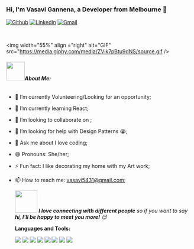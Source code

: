 ### Hi, I'm Vasavi Gannena, a Developer from Melbourne 🚀

<!-- Your badges
You can use the website to generate badges: https://shields.io/
-->

[![Github](https://img.shields.io/badge/-Github-000?style=flat&logo=Github&logoColor=white)](https://github.com/VasaviGannena)
[![Linkedin](https://img.shields.io/badge/-LinkedIn-blue?style=flat&logo=Linkedin&logoColor=white)](https://www.linkedin.com/in/vasavigannena/)
[![Gmail](https://img.shields.io/badge/-Gmail-c14438?style=flat&logo=Gmail&logoColor=white)](vasavi5431@gmail.com)

&nbsp;

<!-- Talking about you -->
<!-- Any image aligned to the right. Beware the width -->

<img width="55%" align ="right" alt="GIF" src="https://media.giphy.com/media/ZVik7pBtu9dNS/source.gif />

###### <img src="https://media.giphy.com/media/VgCDAzcKvsR6OM0uWg/giphy.gif" width="50">**About Me:**

- 🔭 I’m currently Volunteering/Looking for an opportunity;
- 🌱 I’m currently learning React;
- 👯 I’m looking to collaborate on ;
- 🤔 I’m looking for help with Design Patterns 😭;
- 💬 Ask me about I love coding;
- 😄 Pronouns: She/her;
- ⚡ Fun fact: I like decorating my home with my Art work;
- 📫 How to reach me: vasavi5431@gmail.com;

  <img src="https://media.giphy.com/media/LnQjpWaON8nhr21vNW/giphy.gif" width="60"> <em><b>I love connecting with different people</b> so if you want to say <b>hi, I'll be happy to meet you more!</b> 😊</em>

  **Languages and Tools:**
  <!-- Your languages and tools. Be careful with the alignment.
      You can use this sites to get logos: https://www.vectorlogo.zone or https://simpleicons.org/
      -->

  <code><img src="https://icongr.am/devicon/html5-original.svg?size=22&color=currentColor"></code>
  <code><img src="https://icongr.am/devicon/css3-original.svg?size=22&color=currentColor"></code>
  <code><img src="https://icongr.am/devicon/sass-original.svg?size=22&color=currentColor"></code>
  <code><img src="https://icongr.am/devicon/mongodb-original-wordmark.svg?size=22&color=currentColor"></code>
  <code><img src="https://icongr.am/devicon/react-original.svg?size=22&color=currentColor"></code>
  <code><img src="https://icongr.am/devicon/nodejs-original.svg?size=22&color=currentColor"></code>
  <code><img src="https://icongr.am/devicon/bootstrap-plain.svg?size=22&color=currentColor"></code>
  <code><img src="https://icongr.am/devicon/git-original.svg?size=22&color=currentColor"></code>
